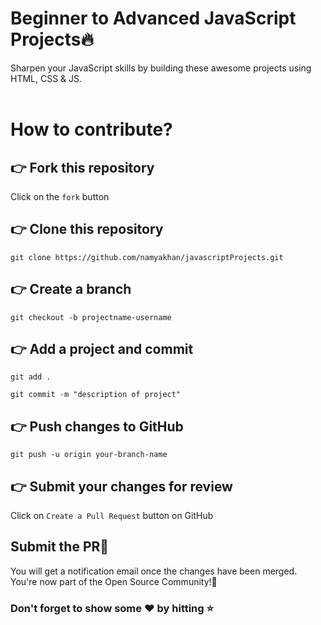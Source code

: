 # Beginner to Advanced JavaScript Projects🔥
Sharpen your JavaScript skills by building these awesome projects using HTML, CSS &amp; JS.
<br>
<br>

# How to contribute? <br>
## 👉 Fork this repository <br>
Click on the ``fork`` button<br>
## 👉 Clone this repository <br>
```
git clone https://github.com/namyakhan/javascriptProjects.git
```
## 👉 Create a branch
```
git checkout -b projectname-username
```
## 👉 Add a project and commit
```
git add .
```
```
git commit -m "description of project"
```
## 👉 Push changes to GitHub
```
git push -u origin your-branch-name
```
## 👉 Submit your changes for review
Click on ``Create a Pull Request`` button on GitHub<br>

## Submit the PR🤩
You will get a notification email once the changes have been merged. You're now part of the Open Source Community!🎉

### Don't forget to show some ❤️ by hitting ⭐️ 




